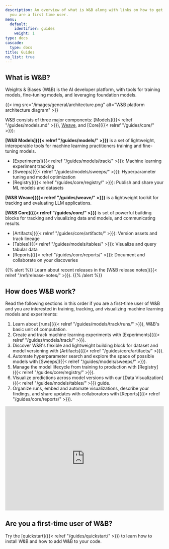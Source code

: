 ```yaml
---
description: An overview of what is W&B along with links on how to get started if
  you are a first time user.
menu:
  default:
    identifier: guides
    weight: 1
type: docs
cascade:
  type: docs
title: Guides
no_list: true
---
```


## What is W&B?

Weights & Biases (W&B) is the AI developer platform, with tools for training models, fine-tuning models, and leveraging foundation models. 

{{< img src="/images/general/architecture.png" alt="W&B platform architecture diagram" >}}

W&B consists of three major components: [Models]({{< relref "/guides/models.md" >}}), [Weave](https://wandb.github.io/weave/), and [Core]({{< relref "/guides/core/" >}}):

**[W&B Models]({{< relref "/guides/models/" >}})** is a set of lightweight, interoperable tools for machine learning practitioners training and fine-tuning models.
- [Experiments]({{< relref "/guides/models/track/" >}}): Machine learning experiment tracking
- [Sweeps]({{< relref "/guides/models/sweeps/" >}}): Hyperparameter tuning and model optimization
- [Registry]({{< relref "/guides/core/registry/" >}}): Publish and share your ML models and datasets

**[W&B Weave]({{< relref "/guides/weave/" >}})** is a lightweight toolkit for tracking and evaluating LLM applications.

**[W&B Core]({{< relref "/guides/core/" >}})** is set of powerful building blocks for tracking and visualizing data and models, and communicating results.
- [Artifacts]({{< relref "/guides/core/artifacts/" >}}): Version assets and track lineage
- [Tables]({{< relref "/guides/models/tables/" >}}): Visualize and query tabular data
- [Reports]({{< relref "/guides/core/reports/" >}}): Document and collaborate on your discoveries

{{% alert %}}
Learn about recent releases in the [W&B release notes]({{< relref "/ref/release-notes/" >}}).
{{% /alert %}}

## How does W&B work?

Read the following sections in this order if you are a first-time user of W&B and you are interested in training, tracking, and visualizing machine learning models and experiments:

1. Learn about [runs]({{< relref "/guides/models/track/runs/" >}}), W&B's basic unit of computation.
2. Create and track machine learning experiments with [Experiments]({{< relref "/guides/models/track/" >}}).
3. Discover W&B's flexible and lightweight building block for dataset and model versioning with [Artifacts]({{< relref "/guides/core/artifacts/" >}}).
4. Automate hyperparameter search and explore the space of possible models with [Sweeps]({{< relref "/guides/models/sweeps/" >}}).
5. Manage the model lifecycle from training to production with [Registry]({{< relref "/guides/core/registry/" >}}).
6. Visualize predictions across model versions with our [Data Visualization]({{< relref "/guides/models/tables/" >}}) guide.
7. Organize runs, embed and automate visualizations, describe your findings, and share updates with collaborators with [Reports]({{< relref "/guides/core/reports/" >}}).

<iframe width="100%" height="330" src="https://www.youtube.com/embed/tHAFujRhZLA" title="Weights &amp; Biases End-to-End Demo" frameborder="0" allow="accelerometer; autoplay; clipboard-write; encrypted-media; gyroscope; picture-in-picture; web-share" allowfullscreen></iframe>

## Are you a first-time user of W&B?

Try the [quickstart]({{< relref "/guides/quickstart/" >}}) to learn how to install W&B and how to add W&B to your code.